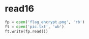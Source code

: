 # read16
```python
fp = open('flag_encrypt.png', 'rb')
ft = open('pic.txt', 'wb')
ft.write(fp.read())
```